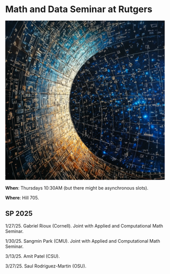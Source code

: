 # Math and Data Seminar at Rutgers

![screenshot](./mad.png)

**When**: Thursdays 10:30AM (but there might be asynchronous slots).

**Where**: Hill 705.

## SP 2025

1/27/25. Gabriel Rioux (Cornell). Joint with Applied and Computational Math Seminar.

1/30/25. Sangmin Park (CMU). Joint with Applied and Computational Math Seminar.

3/13/25. Amit Patel (CSU).

3/27/25. Saul Rodriguez-Martin (OSU).




